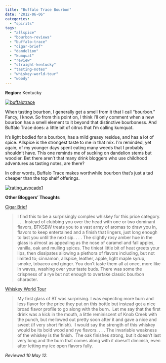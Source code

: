 ```yaml
---
title: "Buffalo Trace Bourbon"
date: "2012-06-06"
categories: 
  - "spirits"
tags: 
  - "allspice"
  - "bourbon-reviews"
  - "buffalo-trace"
  - "cigar-brief"
  - "dandelion"
  - "kumquat"
  - "review"
  - "straight-kentucky"
  - "tasting-notes"
  - "whiskey-world-tour"
  - "woody"
---
```


**Region:** Kentucky

[![](http://s3.amazonaws.com/thegourmez-wpmedia/2012/05/buffalotrace-682x1024.jpg "buffalotrace")](http://s3.amazonaws.com/thegourmez-wpmedia/2012/05/buffalotrace.jpg)

When tasting bourbon, I generally get a smell from it that I call “bourbon.” Fancy, I know. So from this point on, I think I’ll only comment when a new bourbon has a smell element to it beyond that distinctive bourboness. And Buffalo Trace does: a little bit of citrus that I’m calling kumquat.

It’s light bodied for a bourbon, has a mild greasy residue, and has a lot of spice. Allspice is the strongest taste to me in that mix. I’m reminded, yet again, of my younger days spent eating many weeds that I probably shouldn’t have. This one reminds me of sucking on dandelion stems but woodier. Bet there aren’t that many drink bloggers who use childhood adventures as tasting notes, are there?

In other words, Buffalo Trace makes worthwhile bourbon that’s just a tad cheaper than the top shelf offerings.

[![](http://s3.amazonaws.com/thegourmez-wpmedia/2009/02/rating_avocado1.gif "rating_avocado1")](http://s3.amazonaws.com/thegourmez-wpmedia/2009/02/rating_avocado1.gif) 

**Other Bloggers’ Thoughts**

[Cigar Brief](http://cigarbrief.com/featured/review-buffalo-trace-kentucky-straight-bourbon-whiskey/4611/)

> I find this to be a surprisingly complex whiskey for this price category. . . . Instead of clubbing you over the head with one or two dominant flavors, BTKSBW treats you to a vast array of aromas to draw you in, flavors to keep entertained and a finish that lingers, just long enough to last you until the next sip. . . . The slightly rosy amber hue in the glass is almost as appealing as the nose of caramel and fall apples, vanilla, oak and mulling spices. The tiniest little bit of heat greets your lips, then dissipates allowing a plethora of flavors including, but not limited to; cinnamon, allspice, leather, apple, light maple syrup, smoke, tobacco and ginger. You don’t taste them all at once, more like in waves, washing over your taste buds. There was some the crispness of a rye but not enough to overtake classic bourbon character.

[Whiskey World Tour](http://whiskeyworldtour.com/2011/11/26/buffalo-trace-kentucky-straight-bourbon-whiskey-81-100/)

> My first glass of BT was surprising. I was expecting more burn and less flavor for the price they put on this bottle but instead got a nice broad flavor profile to go along with the burn.  Let me say that the first drink was a kick in the mouth, a little reminiscent of Knob Creek with the punch, but mellowed out pretty soon after it and gave a nice and sweet (if very short finish).  I would say the strength of this whiskey would be its bold wood and rye flavors. . . . The invariable weakness of the whiskey is the finish.  The oak finishes strong, but it doesn’t last very long and the burn that comes along with it doesn’t diminish, even after letting my ice open flavors fully.

_Reviewed 10 May 12._
